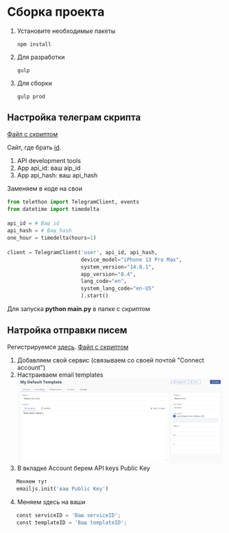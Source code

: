 # Сборка проекта

1. Установите необходимые пакеты
    ```
    npm install
    ```
2. Для разработки
    ```
    gulp
    ```
3. Для сборки
    ```
    gulp prod
    ```

## Настройка телеграм скрипта

[Файл с скриптом](script/main.py)

Сайт, где брать [id](https://my.telegram.org/auth).

1. API development tools
2. App api_id: ваш aip_id
3. App api_hash: ваш api_hash

Заменяем в коде на свои

```python
from telethon import TelegramClient, events
from datetime import timedelta

api_id = # Ваш id
api_hash = # Ваш hash
one_hour = timedelta(hours=1)

client = TelegramClient('user', api_id, api_hash,
                        device_model="iPhone 13 Pro Max",
                        system_version="14.8.1",
                        app_version="8.4",
                        lang_code="en",
                        system_lang_code="en-US"
                        ).start()
```

Для запуска <b>python main.py</b> в папке с скриптом

## Натройка отправки писем

Регистрируемся [здесь](https://www.emailjs.com/).
[Файл с скриптом](src/js/main.js)

1. Добавляем свой сервис (связываем со своей почтой "Connect account")
2. Настраиваем email templates
   ![alt text](readme_img/Настройка.png)
3. В вкладке Account берем API keys Public Key

```python
   Меняем тут
   emailjs.init('ваш Public Key')
```

4. Меняем здесь на ваши

```py
   const serviceID = 'Ваш serviceID';
   const templateID = 'Ваш templateID';
```